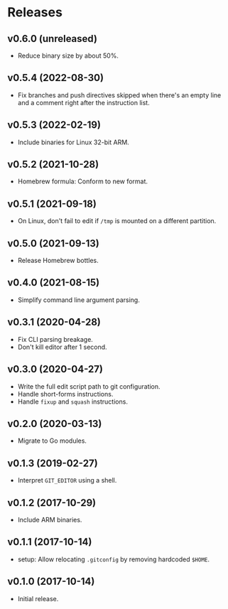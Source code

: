 Releases
========

v0.6.0 (unreleased)
-------------------

-   Reduce binary size by about 50%.


v0.5.4 (2022-08-30)
-------------------

-   Fix branches and push directives skipped when there's an empty line and a
    comment right after the instruction list.


v0.5.3 (2022-02-19)
-------------------

-   Include binaries for Linux 32-bit ARM.


v0.5.2 (2021-10-28)
-------------------

-   Homebrew formula: Conform to new format.


v0.5.1 (2021-09-18)
-------------------

-   On Linux, don't fail to edit if `/tmp` is mounted on a different partition.


v0.5.0 (2021-09-13)
-------------------

-   Release Homebrew bottles.


v0.4.0 (2021-08-15)
-------------------

-   Simplify command line argument parsing.


v0.3.1 (2020-04-28)
-------------------

-   Fix CLI parsing breakage.
-   Don't kill editor after 1 second.


v0.3.0 (2020-04-27)
-------------------

-   Write the full edit script path to git configuration.
-   Handle short-forms instructions.
-   Handle `fixup` and `squash` instructions.


v0.2.0 (2020-03-13)
-------------------

-   Migrate to Go modules.


v0.1.3 (2019-02-27)
-------------------

-   Interpret `GIT_EDITOR` using a shell.


v0.1.2 (2017-10-29)
-------------------

-   Include ARM binaries.


v0.1.1 (2017-10-14)
-------------------

-   setup: Allow relocating `.gitconfig` by removing hardcoded `$HOME`.


v0.1.0 (2017-10-14)
-------------------

-   Initial release.

